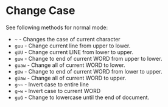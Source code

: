 Change Case
===========
See following methods for normal mode:

* `~` - Changes the case of current character
* `guu` - Change current line from upper to lower.
* `gUU` - Change current LINE from lower to upper.
* `guw` - Change to end of current WORD from upper to lower.
* `guaw` - Change all of current WORD to lower.
* `gUw` - Change to end of current WORD from lower to upper.
* `gUaw` - Change all of current WORD to upper.
* `g~~` - Invert case to entire line
* `g~w` - Invert case to current WORD
* `guG` - Change to lowercase until the end of document.

